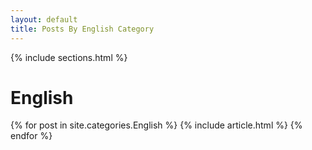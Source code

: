 ```yaml
---
layout: default
title: Posts By English Category
---
```


{% include sections.html %}

<div class="row">
  <div class="col-12">
    <h1 class="category">English</h1>
    <div class="posts">
      {% for post in site.categories.English %}
        {% include article.html %}
      {% endfor %}
    </div>
  </div>
</div>

